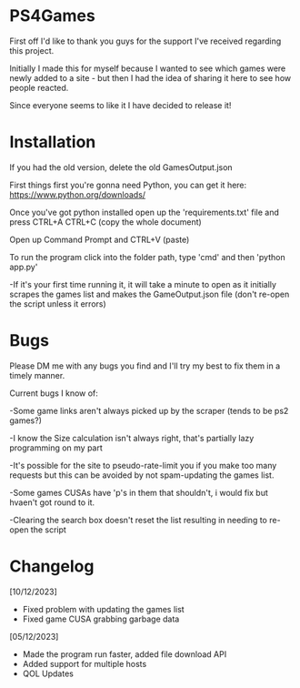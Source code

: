 # PS4Games

First off I'd like to thank you guys for the support I've received regarding this project.

Initially I made this for myself because I wanted to see which games were newly added to a site - but then I had the idea of sharing it here to see how people reacted.

Since everyone seems to like it I have decided to release it!



# Installation
If you had the old version, delete the old GamesOutput.json

First things first you're gonna need Python, you can get it here: https://www.python.org/downloads/

Once you've got python installed open up the 'requirements.txt' file and press CTRL+A CTRL+C (copy the whole document)

Open up Command Prompt and CTRL+V (paste)

To run the program click into the folder path, type 'cmd' and then 'python app.py'

-If it's your first time running it, it will take a minute to open as it initially scrapes the games list and makes the GameOutput.json file (don't re-open the script unless it errors)

# Bugs

Please DM me with any bugs you find and I'll try my best to fix them in a timely manner.

Current bugs I know of:

-Some game links aren't always picked up by the scraper (tends to be ps2 games?)

-I know the Size calculation isn't always right, that's partially lazy programming on my part

-It's possible for the site to pseudo-rate-limit you if you make too many requests but this can be avoided by not spam-updating the games list.

-Some games CUSAs have 'p's in them that shouldn't, i would fix but hvaen't got round to it.

-Clearing the search box doesn't reset the list resulting in needing to re-open the script
# Changelog

[10/12/2023]
- Fixed problem with updating the games list
- Fixed game CUSA grabbing garbage data
  
[05/12/2023]
- Made the program run faster, added file download API
- Added support for multiple hosts
- QOL Updates

